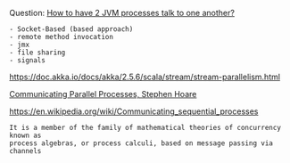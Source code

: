 Question: [How to have 2 JVM processes talk to one another?](https://stackoverflow.com/a/10942526/432903)

```
- Socket-Based (based approach)
- remote method invocation
- jmx
- file sharing
- signals
```

https://doc.akka.io/docs/akka/2.5.6/scala/stream/stream-parallelism.html

[Communicating Parallel Processes, Stephen Hoare](http://www.cs.cmu.edu/afs/cs/usr/brookes/www/papers/hoare.pdf)

https://en.wikipedia.org/wiki/Communicating_sequential_processes

```
It is a member of the family of mathematical theories of concurrency known as
process algebras, or process calculi, based on message passing via channels
```
